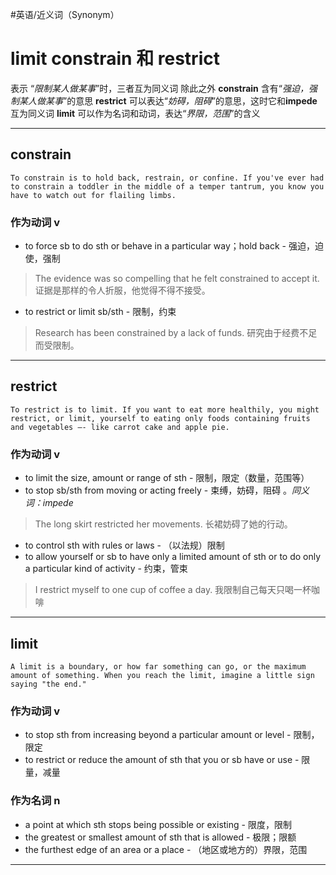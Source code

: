 #英语/近义词（Synonym） 
# limit constrain 和 restrict
表示 “*限制某人做某事*”时，三者互为同义词
除此之外 **constrain** 含有“*强迫，强制某人做某事*”的意思
		**restrict** 可以表达“*妨碍，阻碍*”的意思，这时它和**impede**互为同义词
		**limit** 可以作为名词和动词，表达“*界限，范围*”的含义

---
## constrain

```
To constrain is to hold back, restrain, or confine. If you've ever had to constrain a toddler in the middle of a temper tantrum, you know you have to watch out for flailing limbs.
```
### 作为动词 v
- to force sb to do sth or behave in a particular way；hold back - 强迫，迫使，强制
> The evidence was so compelling that he felt constrained to accept it. 证据是那样的令人折服，他觉得不得不接受。
- to restrict or limit sb/sth - 限制，约束
> Research has been constrained by a lack of funds. 研究由于经费不足而受限制。
---
## restrict

```
To restrict is to limit. If you want to eat more healthily, you might restrict, or limit, yourself to eating only foods containing fruits and vegetables –- like carrot cake and apple pie.
```

### 作为动词 v
- to limit the size, amount or range of sth - 限制，限定（数量，范围等）
- to stop sb/sth from moving or acting freely - 束缚，妨碍，阻碍 。*同义词：impede*
> The long skirt restricted her movements. 长裙妨碍了她的行动。
- to control sth with rules or laws - （以法规）限制
- to allow yourself or sb to have only a limited amount of sth or to do only a particular kind of activity - 约束，管束
> I restrict myself to one cup of coffee a day. 我限制自己每天只喝一杯咖啡
---
## limit

```
A limit is a boundary, or how far something can go, or the maximum amount of something. When you reach the limit, imagine a little sign saying "the end."
```

### 作为动词 v
- to stop sth from increasing beyond a particular amount or level - 限制，限定
- to restrict or reduce the amount of sth that you or sb have or use - 限量，减量
### 作为名词 n
- a point at which sth stops being possible or existing - 限度，限制
- the greatest or smallest amount of sth that is allowed - 极限；限额
- the furthest edge of an area or a place - （地区或地方的）界限，范围
---